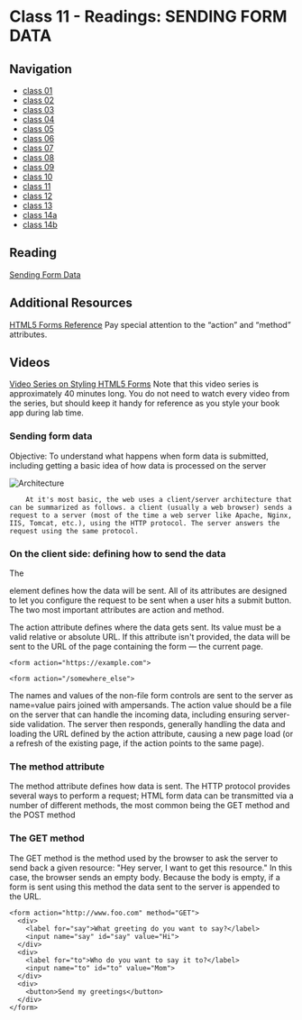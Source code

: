 # Class 11 - Readings: SENDING FORM DATA

## Navigation ##
 - [class 01](class-01.md)
 - [class 02](class-02.md)
 - [class 03](class-03.md) 
 - [class 04](class-04.md)
 - [class 05](class-05.md)
 - [class 06](class-06.md)
 - [class 07](class-07.md)
 - [class 08](class-08.md)
 - [class 09](class-09.md) 
 - [class 10](class-10.md)
 - [class 11](class-11.md)
 - [class 12](class-12.md)
 - [class 13](class-13.md)
 - [class 14a](class-14a.md)
 - [class 14b](class-14b.md)
 <!-- - [class 15](class-15.md)
 - [class 16](class-16.md)
 - [class 17](class-17.md)
 - [class 18](class-18.md) -->

## Reading
[Sending Form Data](https://developer.mozilla.org/en-US/docs/Learn/HTML/Forms/Sending_and_retrieving_form_data)
## Additional Resources
[HTML5 Forms Reference](https://htmlreference.io/forms/)
Pay special attention to the “action” and “method” attributes.
## Videos
[Video Series on Styling HTML5 Forms](https://www.youtube.com/playlist?list=PL4cUxeGkcC9g5_p_BVUGWykHfqx6bb7qK)
Note that this video series is approximately 40 minutes long. You do not need to watch every video from the series, but should keep it handy for reference as you style your book app during lab time.


### Sending form data

Objective: 	To understand what happens when form data is submitted, including getting a basic idea of how data is processed on the server

![Architecture](https://media.prod.mdn.mozit.cloud/attachments/2012/11/20/4291/c1a4a06f1fd9ed42ec5b06e814dd3111/client-server.png)

        At it's most basic, the web uses a client/server architecture that can be summarized as follows. a client (usually a web browser) sends a request to a server (most of the time a web server like Apache, Nginx, IIS, Tomcat, etc.), using the HTTP protocol. The server answers the request using the same protocol.

### On the client side: defining how to send the data

The <form> element defines how the data will be sent. All of its attributes are designed to let you configure the request to be sent when a user hits a submit button. The two most important attributes are action and method.

The action attribute defines where the data gets sent. Its value must be a valid relative or absolute URL. If this attribute isn't provided, the data will be sent to the URL of the page containing the form — the current page.

    <form action="https://example.com">

    <form action="/somewhere_else">

The names and values of the non-file form controls are sent to the server as name=value pairs joined with ampersands. The action value should be a file on the server that can handle the incoming data, including ensuring server-side validation. The server then responds, generally handling the data and loading the URL defined by the action attribute, causing a new page load (or a refresh of the existing page, if the action points to the same page).

### The method attribute

The method attribute defines how data is sent. The HTTP protocol provides several ways to perform a request; HTML form data can be transmitted via a number of different methods, the most common being the GET method and the POST method

### The GET method

The GET method is the method used by the browser to ask the server to send back a given resource: "Hey server, I want to get this resource." In this case, the browser sends an empty body. Because the body is empty, if a form is sent using this method the data sent to the server is appended to the URL.


    <form action="http://www.foo.com" method="GET">
      <div>
        <label for="say">What greeting do you want to say?</label>
        <input name="say" id="say" value="Hi">
      </div>
      <div>
        <label for="to">Who do you want to say it to?</label>
        <input name="to" id="to" value="Mom">
      </div>
      <div>
        <button>Send my greetings</button>
      </div>
    </form>
